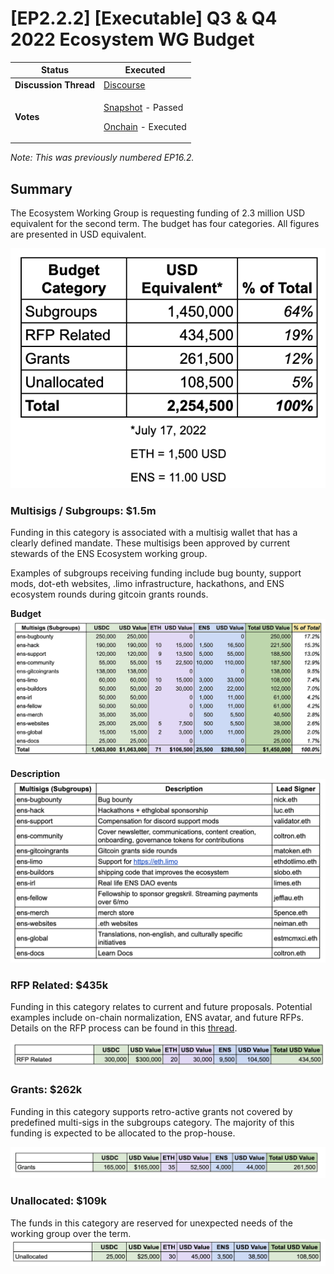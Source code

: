 # \[EP2.2.2] \[Executable] Q3 & Q4 2022 Ecosystem WG Budget

| **Status**            | Executed                                                                                                                                                                                                                                                                                                                                                             |
| --------------------- | -------------------------------------------------------------------------------------------------------------------------------------------------------------------------------------------------------------------------------------------------------------------------------------------------------------------------------------------------------------------- |
| **Discussion Thread** | [Discourse](https://discuss.ens.domains/t/discuss-the-ecosystem-q3-q4-budget-request/13757)                                                                                                                                                                                                                                                                          |
| **Votes**             | <p><a href="https://snapshot.org/#/ens.eth/proposal/0x97265786d808280adc788e6744dd07afd3ff7e2776527d18f4e19abe1bd6c1a5">Snapshot</a> - Passed</p><p><a href="https://www.tally.xyz/governance/eip155:1:0x323A76393544d5ecca80cd6ef2A560C6a395b7E3/proposal/21861129347596183989807248258922558214743224135371288783165185538477576992486">Onchain</a> - Executed</p> |

_Note: This was previously numbered EP16.2._

## Summary

The Ecosystem Working Group is requesting funding of 2.3 million USD equivalent for the second term. The budget has four categories. All figures are presented in USD equivalent.

![request summary|562x428, 50%](../img/ep16-2-img1.png)

### Multisigs / Subgroups: $1.5m

Funding in this category is associated with a multisig wallet that has a clearly defined mandate. These multisigs been approved by current stewards of the ENS Ecosystem working group.

Examples of subgroups receiving funding include bug bounty, support mods, dot-eth websites, .limo infrastructure, hackathons, and ENS ecosystem rounds during gitcoin grants rounds.

**Budget** ![image|690x304, 75%](../img/ep16-2-img2.png)

**Description** ![image|690x402](../img/ep16-2-img3.png)

### RFP Related: $435k

Funding in this category relates to current and future proposals. Potential examples include on-chain normalization, ENS avatar, and future RFPs. Details on the RFP process can be found in this [thread](https://discuss.ens.domains/t/transitioning-the-dao-to-an-rfp-model/11821).

![image|690x55](../img/ep16-2-img4.png)

### Grants: $262k

Funding in this category supports retro-active grants not covered by predefined multi-sigs in the subgroups category. The majority of this funding is expected to be allocated to the prop-house.

![image|690x70](../img/ep16-2-img5.png)

### Unallocated: $109k

The funds in this category are reserved for unexpected needs of the working group over the term. ![image|690x60](../img/ep16-2-img6.png)
